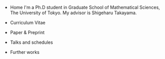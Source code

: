 

- Home
I'm a Ph.D student in Graduate School of Mathematical Sciences, The University of Tokyo.
My advisor is Shigeharu Takayama.


- Curriculum Vitae

- Paper & Preprint

- Talks and schedules
 
- Further works